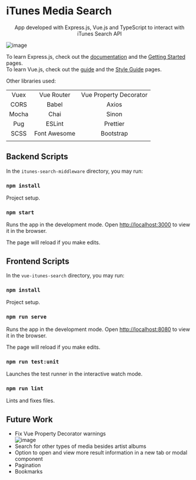 # iTunes Media Search

<p align="center">
App developed with Express.js, Vue.js and TypeScript to interact with iTunes Search API
</p>

![image](https://user-images.githubusercontent.com/33550545/120116310-f915b200-c15d-11eb-926e-b1d7682feb7a.png)

To learn Express.js, check out the [documentation](https://expressjs.com/en/5x/api.html) and the [Getting Started](https://expressjs.com/en/starter/installing.html) pages.\
To learn Vue.js, check out the [guide](https://v3.vuejs.org/guide/introduction.html) and the [Style Guide](https://v3.vuejs.org/style-guide/) pages.

Other libraries used:

| | | |
|:---:|:---:|:---:|
| Vuex  | Vue Router | Vue Property Decorator  |
| CORS  | Babel  | Axios  |
| Mocha  | Chai  | Sinon  |
| Pug  | ESLint | Prettier  |
| SCSS  | Font Awesome | Bootstrap  |
| | | |


## Backend Scripts

In the `itunes-search-middleware` directory, you may run:

### `npm install`

Project setup.

### `npm start`

Runs the app in the development mode.
Open [http://localhost:3000](http://localhost:3000) to view it in the browser.

The page will reload if you make edits.

## Frontend Scripts

In the `vue-itunes-search` directory, you may run:

### `npm install`

Project setup.

### `npm run serve`

Runs the app in the development mode.
Open [http://localhost:8080](http://localhost:8080) to view it in the browser.

The page will reload if you make edits.

### `npm run test:unit`

Launches the test runner in the interactive watch mode.

### `npm run lint`

Lints and fixes files.

## Future Work

* Fix Vue Property Decorator warnings \
![image](https://user-images.githubusercontent.com/33550545/120116803-3418e500-c160-11eb-824f-8e3ea73af20c.png)
* Search for other types of media besides artist albums
* Option to open and view more result information in a new tab or modal component
* Pagination
* Bookmarks
